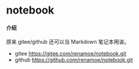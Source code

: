 # notebook

#### 介绍
原来 gitee/github 还可以当 Markdown 笔记本用诶。

- gitee https://gitee.com/renamoe/notebook.git
- github https://github.com/renamoe/notebook.git

